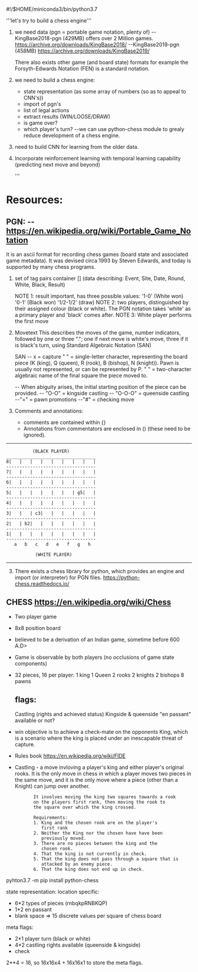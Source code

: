 #!/$HOME/miniconda3/bin/python3.7

'''let's try to build a chess engine'''

1. we need data  (pgn = portable game notation, plenty of)
   --KingBase2018-pgn (429MB) offers over 2 Million games.
    https://archive.org/downloads/KingBase2018/
   --KingBase2019-pgn (458MB)
    https://archive.org/downloads/KingBase2019/


   There also exists other game (and board state) formats
   for example the Forsyth-Edwards Notation (FEN) is a 
   standard notation.

2. we need to build a chess engine:
   + state representation (as some array of numbers 
     (so as to appeal to CNN's))
   + import of pgn's
   + list of legal actions
   + extract results (WIN/LOOSE/DRAW)
   + is game over?
   + which player's turn?
  --we can use python-chess module to grealy reduce 
    development of a chess engine.

3. need to build CNN for learning from the older data.

4. Incorporate reinforcement learning with temporal
   learning capability (predicting next move and beyond)


   '''


Resources:
==========

PGN: -- https://en.wikipedia.org/wiki/Portable_Game_Notation
-------
It is an ascii format for recording chess games (board state
and associated game metadata). It was  devised circa 1993 by Steven 
Edwards, and today is supported by many chess programs.

1. set of tag pairs container [] (data describing:
                                                  Event,
                                                  Site,
                                                  Date,
                                                  Round,
                                                  White,
                                                  Black,
                                                  Result)

    NOTE 1: result important, has three possible values:
        '1-0'      (White won)
        '0-1'      (Black won)
        '1/2-1/2'  (draw)
    NOTE 2: two players, distinguished by their assigned 
         colour (black or white). The PGN notation takes
         'white' as a primary player and 'black' comes 
         after. 
     NOTE 3: White player performs the first move

2. Movetext 
   This describes the moves of the game, number indicators,
   followed by one or three "."; one if next move is white's
   move, three if it is black's turn, using Standard Algebraic
   Notation (SAN)

   SAN -- x = capture
          " " = single-letter character, representing the board
                piece (K (king), Q (queen), R (rook), B (bishop),
                       N (knight)). Pawn is usually not
                       represented, or can be represented by P.
          "  " = two-character algebraic name of the final square
                 the piece moved to. 
      
      -- When abiguity arises, the initial starting position
         of the piece can be provided.
      -- "O-O" = kingside castling
      -- "O-O-O" = queenside castling
      --"=" = pawn promotions
      --"#" = checking move

3. Comments and annotations:
   + comments are contained within {}
   + Annotations from commentators are enclosed in ()
   (these need to be ignored).


---------------------------------------------------------                
              (BLACK PLAYER)
    __________________________________
    8|   |   |   |   |   |   |   |   |
    ----------------------------------
    7|   |   |   |   |   |   |   |   |
    ----------------------------------
    6|   |   |   |   |   |   |   |   |
    ----------------------------------
    5|   |   |   |   |   |   | g5|   |
    ----------------------------------
    4|   |   |   |   |   |   |   |   |
    ----------------------------------
    3|   |   | c3|   |   |   |   |   |
    ----------------------------------
    2|   | b2|   |   |   |   |   |   |
    ----------------------------------
    1|   |   |   |   |   |   |   |   |
    ----------------------------------
       a   b   c   d   e   f   g   h

               (WHITE PLAYER)

---------------------------------------------------------


3. There exists a chess library for python, which provides
   an engine and import (or interpreter) for PGN files.
   https://python-chess.readthedocs.io/


CHESS     https://en.wikipedia.org/wiki/Chess
----
+ Two player game
+ 8x8  position board
+ believed to be a derivation of an Indian game, sometime
  before 600 A.D>
+ Game is observable by both players (no occlusions of game
  state components)
+ 32 pieces, 16 per player:
    1 king
    1 Queen
    2 rooks
    2 knights
    2 bishops
    8 pawns  
  
  flags:
  ------
  Castling (rights and achieved status) Kingside & queenside
  "en passant" available or not?

+ win objective is to achieve a check-mate on the opponents 
  King, which is a scenario where the king is placed under an
  inescapable threat of capture.

+ Rules book https://en.wikipedia.org/wiki/FIDE

+ Castling - a move invloving a player's king and either player's
             original rooks. It is the only move in chess in which a 
             player moves two pieces in the same move, and it is the
             only move where a piece (other than a Knight) can jump
             over another.

             It involves moving the king two squares towards a rook
             on the players first rank, then moving the rook to
             the square over which the king crossed.

             Requirements:
             1. King and the chosen rook are on the player's 
                first rank
             2. Neither the King nor the chosen have have been
                previously moved.
             3. There are no pieces between the king and the 
                chosen rook.
             4. That the king is not currently in check.
             5. That the king does not pass through a square that is 
                attacked by an enemy piece.
             6. That the king does not end up in check.


pyhton3.7 -m pip install python-chess






state representation:
location specific:
+ 6*2 types of pieces (rnbqkpRNBKQP)
+ 1*2 en passant
+ blank space
=> 15 discrete values per square of chess board

meta flags:
+ 2*1 player turn (black or white)
+ 4*2 castling rights available (queenside & kingside)
+ check

2**4 = 16, so 16x16x4
+
16x16x1 to store the meta flags.




